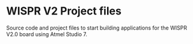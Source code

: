 # WISPR V2 Project files

Source code and project files to start building applications for the WISPR V2.0 board using Atmel Studio 7.

